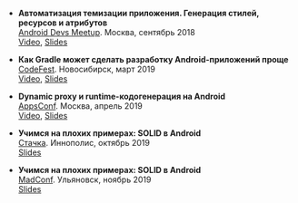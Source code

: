 * **Автоматизация темизации приложения. Генерация стилей, ресурсов и атрибутов**  
	[Android Devs Meetup](https://corp.mail.ru/ru/press/events/497/). Москва, сентябрь 2018  
	[Video](https://youtu.be/MWULv4ZZWEM?t=1589), [Slides](/docs/slides/resources-generation.pdf)

* **Как Gradle может сделать разработку Android-приложений проще**  
	[CodeFest](https://2019.codefest.ru/lecture/1440). Новосибирск, март 2019  
	[Video](https://youtu.be/J1WaywgZP6o), [Slides](/docs/slides/gradle.pdf)

* **Dynamic proxy и runtime-кодогенерация на Android**  
	[AppsConf](http://appsconf.ru/moscow/2019/abstracts/4504). Москва, апрель 2019  
	[Video](https://youtu.be/NL3uLVWEOvI), [Slides](/docs/slides/dynamic-proxy.pdf)

* **Учимся на плохих примерах: SOLID в Android**  
	[Стачка](https://nastachku.ru/archive/2019_innopolis/index.php?dispatch=products.view&product_id=3627). Иннополис, октябрь 2019  
	[Slides](/docs/slides/solid-android-stachka.pdf)

* **Учимся на плохих примерах: SOLID в Android**  
	[MadConf](https://madconf.ru/). Ульяновск, ноябрь 2019  
	[Slides](/docs/slides/solid-android-madconf.pdf)